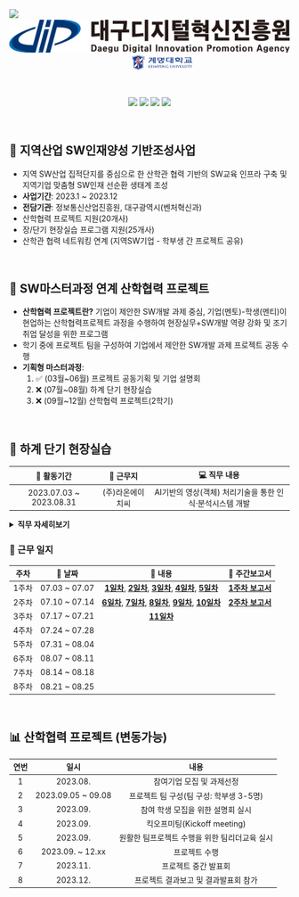 <img src="https://capsule-render.vercel.app/api?type=waving&height=250&section=header&fontSize=50&color=timeAuto&fontAlignY=36&text=👨🏻‍💼%202023%20산학협력%20프로젝트&desc=지역산업%20SW인재양성%20기반조성사업&descAlignY=54&descAlign=67" />


<div align="center">
    <a href="https://www.dip.or.kr/home/business/sw/swtalentdevelop/view.ubs?business.fidx=5">
        <img src="./img/dip_logo.svg"/>
    </a>
    &emsp;&emsp;&emsp;
    <a href="https://www.kmu.ac.kr/uni/main/main.jsp">
        <img src="./img/kmu_logo.jpg" width="22%"/>
    </a>
</div>

&emsp;

<div align="center">
    <img src="https://img.shields.io/badge/Python-3776AB?style=flat&logo=Python&logoColor=white"/>
    <img src="https://img.shields.io/badge/PyTorch-EE4C2C?style=flat&logo=Pytorch&logoColor=white"/>
    <img src="https://img.shields.io/badge/YOLO-00FFFF?style=flat&logo=YOLO&&logoColor=black"/>
    <img src="https://img.shields.io/badge/Colab-F9AB00?style=flat&logo=GoogleColab&logoColor=white"/>
</div>

&emsp;

## 📢 지역산업 SW인재양성 기반조성사업
- 지역 SW산업 집적단지를 중심으로 한 산학관 협력 기반의 SW교육 인프라 구축 및 지역기업 맞춤형 SW인재 선순환 생태계 조성
- **사업기간**: 2023.1 ~ 2023.12
- **전담기관**: 정보통신산업진흥원, 대구광역시(벤처혁신과)
- 산학협력 프로젝트 지원(20개사)
- 장/단기 현장실습 프로그램 지원(25개사)
- 산학관 협력 네트워킹 연계 (지역SW기업 - 학부생 간 프로젝트 공유)

&emsp;

## 📢 SW마스터과정 연계 산학협력 프로젝트
- **산학협력 프로젝트란?** 기업이 제안한 SW개발 과제 중심, 기업(멘토)-학생(멘티)이 현업하는 산학협력프로젝트 과정을 수행하여 현장실무+SW개발 역량 강화 및 조기 취업 달성을 위한 프로그램
- 학기 중에 프로젝트 팀을 구성하여 기업에서 제안한 SW개발 과제 프로젝트 공동 수행
- **기획형 마스터과정**: 
    1. ✅ (03월~06월) 프로젝트 공동기획 및 기업 설명회
    2. ❌ (07월~08월) 하계 단기 현장실습
    3. ❌ (09월~12월) 산학협력 프로젝트(2학기)

&emsp;

## 💼 하계 단기 현장실습

<div align="center">

|📅 활동기간|🏬 근무지|💻 직무 내용|
|:---:|:---:|:---:|
|2023.07.03 ~ 2023.08.31|(주)라온에이치씨|AI기반의 영상(객체) 처리기술을 통한 인식·분석시스템 개발|

</div>

<details>
<summary><b>직무 자세히보기</b></summary>
<div markdown="1">

- **직무명**
    - 영상(객체)인식 프로그램 개발 및 데이터 분석
- **교육목표**
    - 차량 출입 동영상을 캡쳐 후 번호판 식별 및 미·오인식된 이미지 보정 식별
    - Deep learning 기반의 객체 인식 기술을 활용한 영상 분석
    - DB 분류 관리 및 Testing
    - 영상 분석 오류에 대한 사례 수집 및 해결 방안 모색
- **직무개요**
    - Deep learning와 Auto Labeling 기술에 대한 개념 숙지
    - 기존 개발(보유)프로그램(객체인식)에 대한 분석 및 기술 숙지
    - 수집 데이터 분석 및 분류 작업 수행
    - 데이터별 라벨링, 학습 검지 테스트, 결과 분석 등 업무 수행
    - 미·오인식에 대한 원인 분석 및 인식률 향상 방안 모색 
- **운영/지도계획**
    - 수행시간: 월-금(주 5일, 공휴일 제외) 09:00-18:00 (점심시간 12:30-13:30)
    - 개인별 수행과제 부여(업무 파트별, 실습자의 수행 능력에 따라 차등 부여)
    - 주 1회 멘토와의 면담을 통해 수행 평가 및 변경사항 등을 체크
    - 주 3회 이상 기업 참여 인력과의 면담을 통해 프로젝터 진행 사항 체크
    - 주 1회 전체 회의를 통해 수행 업무별 의견 수렴 및 개선 사항 도출

</div>
</details>

### 📑 근무 일지
<div align="center">

|주차|📅 날짜|📖 내용|📖 주간보고서|
|:---:|:---:|:---:|:---:|
|1주차|07.03 ~ 07.07|**[1일차](./ShortTerm-Internship/diary/0703.md)**, **[2일차](./diary/0704.md)**, **[3일차](./diary/0705.md)**, **[4일차](./diary/0706.md)**, **[5일차](./diary/0707.md)**|**[1주차 보고서](./ShortTerm-Internship/report/week1_weekly-report.pdf)**|
|2주차|07.10 ~ 07.14|**[6일차](./diary/0710.md)**, **[7일차](./diary/0711.md)**, **[8일차](./diary/0712.md)**, **[9일차](./diary/0713.md)**, **[10일차](./diary/0714.md)**|**[2주차 보고서](./ShortTerm-Internship/report/)**|
|3주차|07.17 ~ 07.21|**[11일차]()**||
|4주차|07.24 ~ 07.28||
|5주차|07.31 ~ 08.04||
|6주차|08.07 ~ 08.11||
|7주차|08.14 ~ 08.18||
|8주차|08.21 ~ 08.25||

</div>

&emsp;

## 📊 산학협력 프로젝트 (변동가능)
<div align="center">

|연번|일시|내용|
|:---:|:---:|:---:|
|1|2023.08.|참여기업 모집 및 과제선정|
|2|2023.09.05 ~ 09.08|프로젝트 팀 구성(팀 구성: 학부생 3-5명)|
|3|2023.09.|참여 학생 모집을 위한 설명회 실시|
|4|2023.09.|킥오프미팅(Kickoff meeting)|
|5|2023.09.|원활한 팀프로젝트 수행을 위한 팀리더교육 실시|
|6|2023.09. ~ 12.xx|프로젝트 수행|
|7|2023.11.|프로젝트 중간 발표회|
|8|2023.12.|프로젝트 결과보고 및 결과발표회 참가|

</div>
